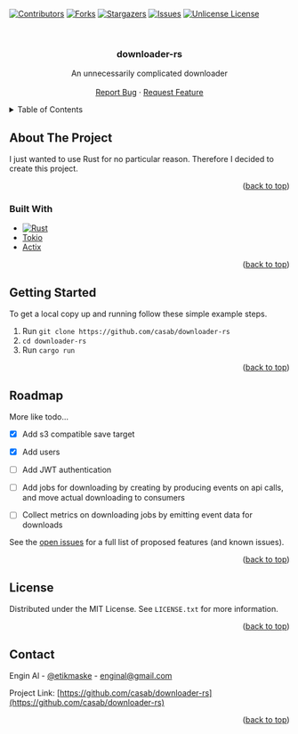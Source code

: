 <!-- Improved compatibility of back to top link: See: https://github.com/othneildrew/Best-README-Template/pull/73 -->
<a id="readme-top"></a>
<!--
*** Thanks for checking out the Best-README-Template. If you have a suggestion
*** that would make this better, please fork the repo and create a pull request
*** or simply open an issue with the tag "enhancement".
*** Don't forget to give the project a star!
*** Thanks again! Now go create something AMAZING! :D
-->



<!-- PROJECT SHIELDS -->
<!--
*** I'm using markdown "reference style" links for readability.
*** Reference links are enclosed in brackets [ ] instead of parentheses ( ).
*** See the bottom of this document for the declaration of the reference variables
*** for contributors-url, forks-url, etc. This is an optional, concise syntax you may use.
*** https://www.markdownguide.org/basic-syntax/#reference-style-links
-->
[![Contributors][contributors-shield]][contributors-url]
[![Forks][forks-shield]][forks-url]
[![Stargazers][stars-shield]][stars-url]
[![Issues][issues-shield]][issues-url]
[![Unlicense License][license-shield]][license-url]



<!-- PROJECT LOGO -->
<br />
<div align="center">
  <h3 align="center">downloader-rs</h3>

  <p align="center">
    An unnecessarily complicated downloader
    <br />
    <br />
    <a href="https://github.com/casab/downloader-rs/issues/new?labels=bug&template=bug-report---.md">Report Bug</a>
    ·
    <a href="https://github.com/casab/downloader-rs/issues/new?labels=enhancement&template=feature-request---.md">Request Feature</a>
  </p>
</div>



<!-- TABLE OF CONTENTS -->
<details>
  <summary>Table of Contents</summary>
  <ol>
    <li>
      <a href="#about-the-project">About The Project</a>
      <ul>
        <li><a href="#built-with">Built With</a></li>
      </ul>
    </li>
    <li>
      <a href="#getting-started">Getting Started</a>
    </li>
    <li><a href="#usage">Usage</a></li>
    <li><a href="#roadmap">Roadmap</a></li>
    <li><a href="#license">License</a></li>
    <li><a href="#contact">Contact</a></li>
  </ol>
</details>



<!-- ABOUT THE PROJECT -->
## About The Project

I just wanted to use Rust for no particular reason. Therefore I decided to create this project.

<p align="right">(<a href="#readme-top">back to top</a>)</p>



### Built With

* [![Rust][Rust-lang]][Rust-url]
* [Tokio][Tokio-url]
* [Actix][Actix-url]


<p align="right">(<a href="#readme-top">back to top</a>)</p>



<!-- GETTING STARTED -->
## Getting Started

To get a local copy up and running follow these simple example steps.

1. Run ```git clone https://github.com/casab/downloader-rs```
2. ```cd downloader-rs```
3. Run ```cargo run```

<p align="right">(<a href="#readme-top">back to top</a>)</p>

<!-- ROADMAP -->
## Roadmap

More like todo...

- [x] Add s3 compatible save target
- [x] Add users
- [ ] Add JWT authentication
- [ ] Add jobs for downloading by creating by producing events on api calls, and move actual downloading to consumers
- [ ] Collect metrics on downloading jobs by emitting event data for downloads


See the [open issues](https://github.com/casab/downloader-rs/issues) for a full list of proposed features (and known issues).

<p align="right">(<a href="#readme-top">back to top</a>)</p>


<!-- LICENSE -->
## License

Distributed under the MIT License. See `LICENSE.txt` for more information.

<p align="right">(<a href="#readme-top">back to top</a>)</p>



<!-- CONTACT -->
## Contact

Engin Al - [@etikmaske](https://twitter.com/etikmaske) - enginal@gmail.com

Project Link: [https://github.com/casab/downloader-rs](https://github.com/casab/downloader-rs)

<p align="right">(<a href="#readme-top">back to top</a>)</p>

<!-- MARKDOWN LINKS & IMAGES -->
<!-- https://www.markdownguide.org/basic-syntax/#reference-style-links -->
[contributors-shield]: https://img.shields.io/github/contributors/casab/downloader-rs.svg?style=for-the-badge
[contributors-url]: https://github.com/casab/downloader-rs/graphs/contributors
[forks-shield]: https://img.shields.io/github/forks/casab/downloader-rs.svg?style=for-the-badge
[forks-url]: https://github.com/casab/downloader-rs/network/members
[stars-shield]: https://img.shields.io/github/stars/casab/downloader-rs.svg?style=for-the-badge
[stars-url]: https://github.com/casab/downloader-rs/stargazers
[issues-shield]: https://img.shields.io/github/issues/casab/downloader-rs.svg?style=for-the-badge
[issues-url]: https://github.com/casab/downloader-rs/issues
[license-shield]: https://img.shields.io/github/license/casab/downloader-rs.svg?style=for-the-badge
[license-url]: https://github.com/casab/downloader-rs/blob/main/LICENSE.txt

[Rust-lang]: https://img.shields.io/badge/rust-000000?style=for-the-badge&logo=rust&logoColor=white
[Rust-url]: https://rust-lang.org/
[Tokio-url]: https://tokio.rs/
[Actix-url]: https://actix.rs/
